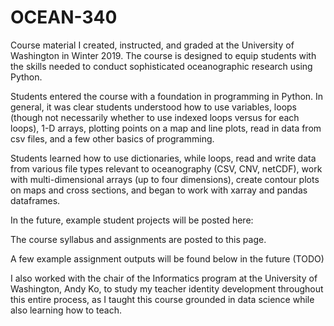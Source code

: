 # OCEAN-340
Course material I created, instructed, and graded at the University of Washington in Winter 2019. The course is designed to equip students with the skills needed to conduct sophisticated oceanographic research using Python.

Students entered the course with a foundation in programming in Python. In general, it was clear students understood how to use variables, loops (though not necessarily whether to use indexed loops versus for each loops), 1-D arrays, plotting points on a map and line plots, read in data from csv files, and a few other basics of programming.

Students learned how to use dictionaries, while loops, read and write data from various file types relevant to oceanography (CSV, CNV, netCDF), work with multi-dimensional arrays (up to four dimensions), create contour plots on maps and cross sections, and began to work with xarray and pandas dataframes. 

In the future, example student projects will be posted here: 

The course syllabus and assignments are posted to this page. 

A few example assignment outputs will be found below in the future (TODO)



I also worked with the chair of the Informatics program at the University of Washington, Andy Ko, to study my teacher identity development throughout this entire process, as I taught this course grounded in data science while also learning how to teach.
